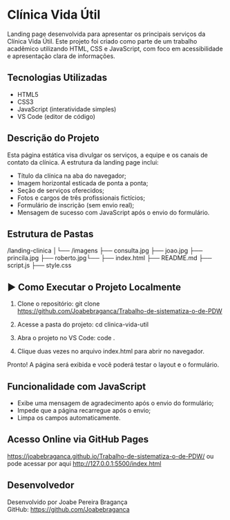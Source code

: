 # Clínica Vida Útil 

Landing page desenvolvida para apresentar os principais serviços da Clínica Vida Útil. Este projeto foi criado como parte de um trabalho acadêmico utilizando HTML, CSS e JavaScript, com foco em acessibilidade e apresentação clara de informações.

##  Tecnologias Utilizadas

- HTML5
- CSS3
- JavaScript (interatividade simples)
- VS Code (editor de código)

##  Descrição do Projeto

Esta página estática visa divulgar os serviços, a equipe e os canais de contato da clínica. A estrutura da landing page inclui:

- Título da clínica na aba do navegador;
- Imagem horizontal esticada de ponta a ponta;
- Seção de serviços oferecidos;
- Fotos e cargos de três profissionais fictícios;
- Formulário de inscrição (sem envio real);
- Mensagem de sucesso com JavaScript após o envio do formulário.

##  Estrutura de Pastas

/landing-clinica │└── /imagens ├── consulta.jpg ├── joao.jpg ├── princila.jpg ├── roberto.jpg└──  ├── index.html ├── README.md ├── script.js ├── style.css 


## ▶ Como Executar o Projeto Localmente

1. Clone o repositório:
git clone https://github.com/Joabebraganca/Trabalho-de-sistematiza-o-de-PDW

2. Acesse a pasta do projeto:
cd clinica-vida-util

3. Abra o projeto no VS Code:
code .

4. Clique duas vezes no arquivo index.html para abrir no navegador.

 Pronto! A página será exibida e você poderá testar o layout e o formulário.

##  Funcionalidade com JavaScript

- Exibe uma mensagem de agradecimento após o envio do formulário;
- Impede que a página recarregue após o envio;
- Limpa os campos automaticamente.

##  Acesso Online via GitHub Pages 
https://joabebraganca.github.io/Trabalho-de-sistematiza-o-de-PDW/
ou pode acessar por aqui http://127.0.0.1:5500/index.html

##  Desenvolvedor

Desenvolvido por Joabe Pereira Bragança  
GitHub: https://github.com/Joabebraganca
